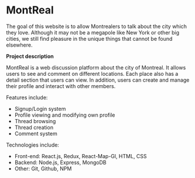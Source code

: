 # MontReal
The goal of this website is to allow Montrealers to talk about the city which they love. 
Although it may not be a megapole like New York or other big cities, we still find pleasure in the unique things that cannot be found elsewhere.

 **Project description**

MontReal is a web discussion platform about the city of Montreal. It allows users to see and comment on different locations. Each place also has a detail section that users can view. In addition, users can create and manage their profile and interact with other members.

Features include:
  - Signup/Login system
  - Profile viewing and modifying own profile
  - Thread browsing
  - Thread creation
  - Comment system
  
Technologies include:
  - Front-end: React.js, Redux, React-Map-Gl, HTML, CSS
  - Backend: Node.js, Express, MongoDB
  - Other: Git, Github, NPM

